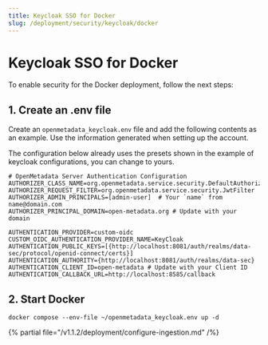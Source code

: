 ```yaml
---
title: Keycloak SSO for Docker
slug: /deployment/security/keycloak/docker
---
```


# Keycloak SSO for Docker

To enable security for the Docker deployment, follow the next steps:

## 1. Create an .env file

Create an `openmetadata_keycloak.env` file and add the following contents as an example. Use the information
generated when setting up the account.

The configuration below already uses the presets shown in the example of keycloak configurations, you can change to yours.

```shell
# OpenMetadata Server Authentication Configuration
AUTHORIZER_CLASS_NAME=org.openmetadata.service.security.DefaultAuthorizer
AUTHORIZER_REQUEST_FILTER=org.openmetadata.service.security.JwtFilter
AUTHORIZER_ADMIN_PRINCIPALS=[admin-user]  # Your `name` from name@domain.com
AUTHORIZER_PRINCIPAL_DOMAIN=open-metadata.org # Update with your domain

AUTHENTICATION_PROVIDER=custom-oidc
CUSTOM_OIDC_AUTHENTICATION_PROVIDER_NAME=KeyCloak
AUTHENTICATION_PUBLIC_KEYS=[{http://localhost:8081/auth/realms/data-sec/protocol/openid-connect/certs}]
AUTHENTICATION_AUTHORITY={http://localhost:8081/auth/realms/data-sec}
AUTHENTICATION_CLIENT_ID=open-metadata # Update with your Client ID
AUTHENTICATION_CALLBACK_URL=http://localhost:8585/callback
```

## 2. Start Docker

```commandline
docker compose --env-file ~/openmetadata_keycloak.env up -d
```

{% partial file="/v1.1.2/deployment/configure-ingestion.md" /%}
